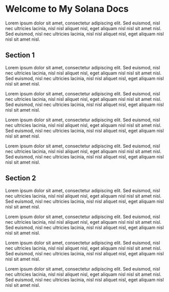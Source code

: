 # Welcome to My Solana Docs

Lorem ipsum dolor sit amet, consectetur adipiscing elit. Sed euismod, nisl nec ultricies lacinia, nisl nisl aliquet nisl, eget aliquam nisl nisl sit amet nisl. Sed euismod, nisl nec ultricies lacinia, nisl nisl aliquet nisl, eget aliquam nisl nisl sit amet nisl.

## Section 1

Lorem ipsum dolor sit amet, consectetur adipiscing elit. Sed euismod, nisl nec ultricies lacinia, nisl nisl aliquet nisl, eget aliquam nisl nisl sit amet nisl. Sed euismod, nisl nec ultricies lacinia, nisl nisl aliquet nisl, eget aliquam nisl nisl sit amet nisl.

Lorem ipsum dolor sit amet, consectetur adipiscing elit. Sed euismod, nisl nec ultricies lacinia, nisl nisl aliquet nisl, eget aliquam nisl nisl sit amet nisl. Sed euismod, nisl nec ultricies lacinia, nisl nisl aliquet nisl, eget aliquam nisl nisl sit amet nisl.

Lorem ipsum dolor sit amet, consectetur adipiscing elit. Sed euismod, nisl nec ultricies lacinia, nisl nisl aliquet nisl, eget aliquam nisl nisl sit amet nisl. Sed euismod, nisl nec ultricies lacinia, nisl nisl aliquet nisl, eget aliquam nisl nisl sit amet nisl.

Lorem ipsum dolor sit amet, consectetur adipiscing elit. Sed euismod, nisl nec ultricies lacinia, nisl nisl aliquet nisl, eget aliquam nisl nisl sit amet nisl. Sed euismod, nisl nec ultricies lacinia, nisl nisl aliquet nisl, eget aliquam nisl nisl sit amet nisl.

## Section 2

Lorem ipsum dolor sit amet, consectetur adipiscing elit. Sed euismod, nisl nec ultricies lacinia, nisl nisl aliquet nisl, eget aliquam nisl nisl sit amet nisl. Sed euismod, nisl nec ultricies lacinia, nisl nisl aliquet nisl, eget aliquam nisl nisl sit amet nisl.

Lorem ipsum dolor sit amet, consectetur adipiscing elit. Sed euismod, nisl nec ultricies lacinia, nisl nisl aliquet nisl, eget aliquam nisl nisl sit amet nisl. Sed euismod, nisl nec ultricies lacinia, nisl nisl aliquet nisl, eget aliquam nisl nisl sit amet nisl.

Lorem ipsum dolor sit amet, consectetur adipiscing elit. Sed euismod, nisl nec ultricies lacinia, nisl nisl aliquet nisl, eget aliquam nisl nisl sit amet nisl. Sed euismod, nisl nec ultricies lacinia, nisl nisl aliquet nisl, eget aliquam nisl nisl sit amet nisl.

Lorem ipsum dolor sit amet, consectetur adipiscing elit. Sed euismod, nisl nec ultricies lacinia, nisl nisl aliquet nisl, eget aliquam nisl nisl sit amet nisl. Sed euismod, nisl nec ultricies lacinia, nisl nisl aliquet nisl, eget aliquam nisl nisl sit amet nisl.